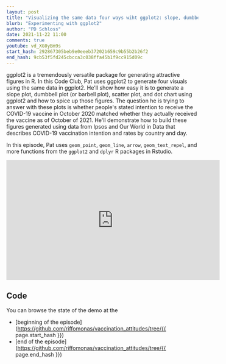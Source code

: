 ```yaml
---
layout: post
title: "Visualizing the same data four ways wiht ggplot2: slope, dumbbell, scatter, and dot charts (CC165)"
blurb: "Experimenting with ggplot2"
author: "PD Schloss"
date: 2021-11-22 11:00
comments: true
youtube: vd_XG0yBm9s
start_hash: 292867305beb9e0eeeb37202b659c9b55b2b26f2
end_hash: 9cb53f5fd245cbcca3c038ffa45b1f9cc915d09c
---
```


ggplot2 is a tremendously versatile package for generating attractive figures in R. In this Code Club, Pat uses ggplot2 to generate four visuals using the same data in ggplot2. He'll show how easy it is to generate a slope plot, dumbbell plot (or barbell plot), scatter plot, and dot chart using ggplot2 and how to spice up those figures. The question he is trying to answer with these plots is whether people's stated intention to receive the COVID-19 vaccine in October 2020 matched whether they actually received the vaccine as of October of 2021. He'll demonstrate how to build these figures generated using data from Ipsos and Our World in Data that describes COVID-19 vaccination intention and rates by country and day.

In this episode, Pat uses `geom_point`, `geom_line`, `arrow`, `geom_text_repel`, and more functions from the `ggplot2` and `dplyr` R packages in Rstudio.

<iframe style="margin: 0 auto;display:block;" width="560" height="315" src="https://www.youtube.com/embed/{{ page.youtube }}" frameborder="0" allow="accelerometer; autoplay; encrypted-media; gyroscope; picture-in-picture" allowfullscreen></iframe>


## Code

You can browse the state of the demo at the
* [beginning of the episode](https://github.com/riffomonas/vaccination_attitudes/tree/{{ page.start_hash }})
* [end of the episode](https://github.com/riffomonas/vaccination_attitudes/tree/{{ page.end_hash }})
